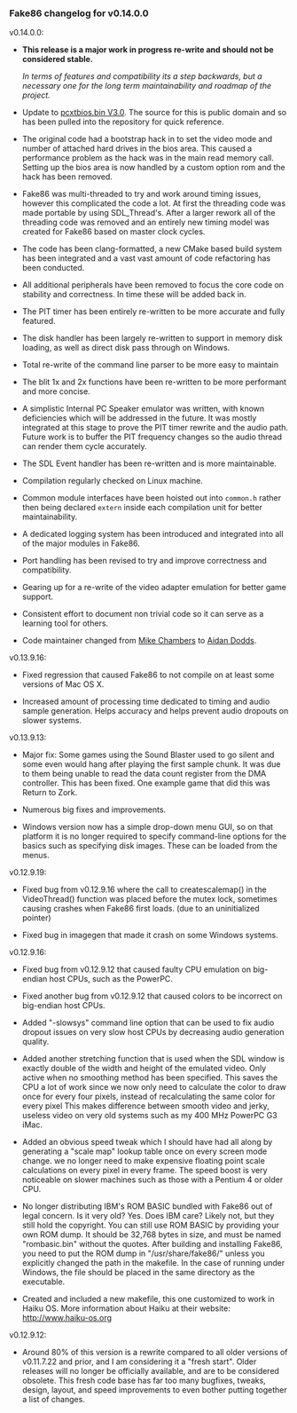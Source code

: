 ### Fake86 changelog for v0.14.0.0

v0.14.0.0:
  - __This release is a major work in progress re-write and should not be
    considered stable.__
   
    _In terms of features and compatibility its a step backwards, but a
    necessary one for the long term maintainability and roadmap of the project._

  - Update to [pcxtbios.bin V3.0](http://www.phatcode.net/downloads.php?id=101).
    The source for this is public domain and so has been pulled into the
    repository for quick reference.

  - The original code had a bootstrap hack in to set the video mode and number
    of attached hard drives in the bios area.  This caused a performance problem
    as the hack was in the main read memory call.  Setting up the bios area is
    now handled by a custom option rom and the hack has been removed.
    
  - Fake86 was multi-threaded to try and work around timing issues, however this
    complicated the code a lot.  At first the threading code was made portable
    by using SDL_Thread's.  After a larger rework all of the threading code was
    removed and an entirely new timing model was created for Fake86 based on
    master clock cycles.
    
  - The code has been clang-formatted, a new CMake based build system has been
    integrated and a vast vast amount of code refactoring has been conducted.

  - All additional peripherals have been removed to focus the core code on
    stability and correctness.  In time these will be added back in.
    
  - The PIT timer has been entirely re-written to be more accurate and fully
    featured.

  - The disk handler has been largely re-written to support in memory disk
    loading, as well as direct disk pass through on Windows.
    
  - Total re-write of the command line parser to be more easy to maintain

  - The blit 1x and 2x functions have been re-written to be more performant and
    more concise.
    
  - A simplistic Internal PC Speaker emulator was written, with known
    deficiencies which will be addressed in the future.  It was mostly
    integrated at this stage to prove the PIT timer rewrite and the audio path.
    Future work is to buffer the PIT frequency changes so the audio thread can
    render them cycle accurately.

  - The SDL Event handler has been re-written and is more maintainable.

  - Compilation regularly checked on Linux machine.

  - Common module interfaces have been hoisted out into `common.h` rather then
    being declared `extern` inside each compilation unit for better
    maintainability.
    
  - A dedicated logging system has been introduced and integrated into all of
    the major modules in Fake86.

  - Port handling has been revised to try and improve correctness and
    compatibility.

  - Gearing up for a re-write of the video adapter emulation for better game
    support.

  - Consistent effort to document non trivial code so it can serve as a learning
    tool for others.

  - Code maintainer changed from [Mike Chambers](http://rubbermallet.org/) to
    [Aidan Dodds](github.com/8bitpimp).

v0.13.9.16:
  - Fixed regression that caused Fake86 to not compile on at least some
    versions of Mac OS X.

  - Increased amount of processing time dedicated to timing and audio
    sample generation. Helps accuracy and helps prevent audio dropouts
	on slower systems.

v0.13.9.13:
  - Major fix: Some games using the Sound Blaster used to go silent and some
    even would hang after playing the first sample chunk. It was due to them
    being unable to read the data count register from the DMA controller.
    This has been fixed. One example game that did this was Return to Zork.

  - Numerous big fixes and improvements.

  - Windows version now has a simple drop-down menu GUI, so on that platform
    it is no longer required to specify command-line options for the basics
    such as specifying disk images. These can be loaded from the menus.


v0.12.9.19:
  - Fixed bug from v0.12.9.16 where the call to createscalemap() in the
    VideoThread() function was placed before the mutex lock, sometimes causing
    crashes when Fake86 first loads. (due to an uninitialized pointer)

  - Fixed bug in imagegen that made it crash on some Windows systems.


v0.12.9.16:
  - Fixed bug from v0.12.9.12 that caused faulty CPU emulation on big-endian
    host CPUs, such as the PowerPC.

  - Fixed another bug from v0.12.9.12 that caused colors to be incorrect on
    big-endian host CPUs.

  - Added "-slowsys" command line option that can be used to fix audio dropout
    issues on very slow host CPUs by decreasing audio generation quality.

  - Added another stretching function that is used when the SDL window is
    exactly double of the width and height of the emulated video. Only active
    when no smoothing method has been specified. This saves the CPU a lot of
    work since we now only need to calculate the color to draw once for every
    four pixels, instead of recalculating the same color for every pixel
    This makes difference between smooth video and jerky, useless video on
    very old systems such as my 400 MHz PowerPC G3 iMac.

  - Added an obvious speed tweak which I should have had all along by
    generating a "scale map" lookup table once on every screen mode change.
    we no longer need to make expensive floating point scale calculations on
    every pixel in every frame. The speed boost is very noticeable on slower
    machines such as those with a Pentium 4 or older CPU.

  - No longer distributing IBM's ROM BASIC bundled with Fake86 out of legal
    concern. Is it very old? Yes. Does IBM care? Likely not, but they still
    hold the copyright. You can still use ROM BASIC by providing your own ROM
    dump. It should be 32,768 bytes in size, and must be named "rombasic.bin"
    without the quotes. After building and installing Fake86, you need to put
    the ROM dump in "/usr/share/fake86/" unless you explicitly changed the
    path in the makefile. In the case of running under Windows, the file
    should be placed in the same directory as the executable.

  - Created and included a new makefile, this one customized to work in
    Haiku OS. More information about Haiku at their website:
    http://www.haiku-os.org


v0.12.9.12:
  - Around 80% of this version is a rewrite compared to all older versions of
    v0.11.7.22 and prior, and I am considering it a "fresh start". Older
    releases will no longer be officially available, and are to be considered
    obsolete. This fresh code base has far too many bugfixes, tweaks, design,
    layout, and speed improvements to even bother putting together a list of
    changes.

